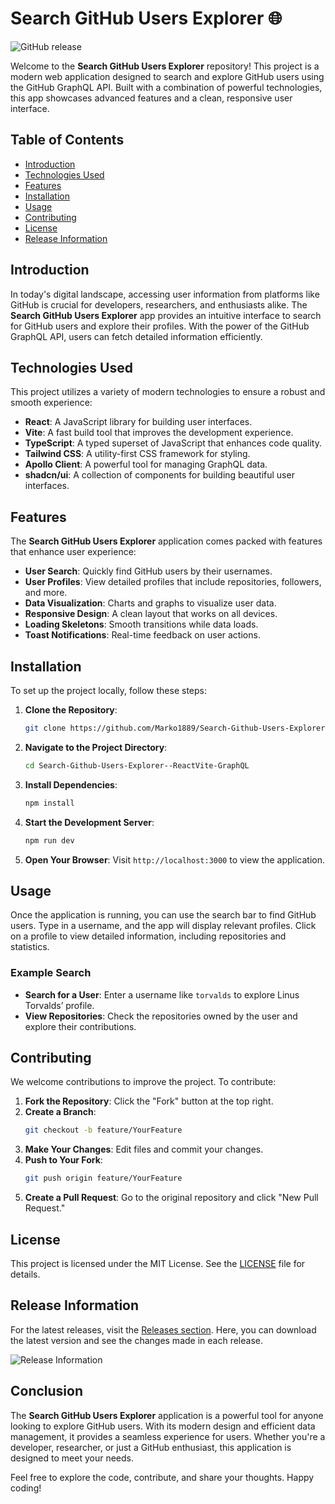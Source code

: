 # Search GitHub Users Explorer 🌐

![GitHub release](https://img.shields.io/github/release/Marko1889/Search-Github-Users-Explorer--ReactVite-GraphQL.svg?style=flat-square&color=blue)

Welcome to the **Search GitHub Users Explorer** repository! This project is a modern web application designed to search and explore GitHub users using the GitHub GraphQL API. Built with a combination of powerful technologies, this app showcases advanced features and a clean, responsive user interface.

## Table of Contents

- [Introduction](#introduction)
- [Technologies Used](#technologies-used)
- [Features](#features)
- [Installation](#installation)
- [Usage](#usage)
- [Contributing](#contributing)
- [License](#license)
- [Release Information](#release-information)

## Introduction

In today's digital landscape, accessing user information from platforms like GitHub is crucial for developers, researchers, and enthusiasts alike. The **Search GitHub Users Explorer** app provides an intuitive interface to search for GitHub users and explore their profiles. With the power of the GitHub GraphQL API, users can fetch detailed information efficiently.

## Technologies Used

This project utilizes a variety of modern technologies to ensure a robust and smooth experience:

- **React**: A JavaScript library for building user interfaces.
- **Vite**: A fast build tool that improves the development experience.
- **TypeScript**: A typed superset of JavaScript that enhances code quality.
- **Tailwind CSS**: A utility-first CSS framework for styling.
- **Apollo Client**: A powerful tool for managing GraphQL data.
- **shadcn/ui**: A collection of components for building beautiful user interfaces.

## Features

The **Search GitHub Users Explorer** application comes packed with features that enhance user experience:

- **User Search**: Quickly find GitHub users by their usernames.
- **User Profiles**: View detailed profiles that include repositories, followers, and more.
- **Data Visualization**: Charts and graphs to visualize user data.
- **Responsive Design**: A clean layout that works on all devices.
- **Loading Skeletons**: Smooth transitions while data loads.
- **Toast Notifications**: Real-time feedback on user actions.

## Installation

To set up the project locally, follow these steps:

1. **Clone the Repository**:
   ```bash
   git clone https://github.com/Marko1889/Search-Github-Users-Explorer--ReactVite-GraphQL.git
   ```

2. **Navigate to the Project Directory**:
   ```bash
   cd Search-Github-Users-Explorer--ReactVite-GraphQL
   ```

3. **Install Dependencies**:
   ```bash
   npm install
   ```

4. **Start the Development Server**:
   ```bash
   npm run dev
   ```

5. **Open Your Browser**: Visit `http://localhost:3000` to view the application.

## Usage

Once the application is running, you can use the search bar to find GitHub users. Type in a username, and the app will display relevant profiles. Click on a profile to view detailed information, including repositories and statistics.

### Example Search

- **Search for a User**: Enter a username like `torvalds` to explore Linus Torvalds’ profile.
- **View Repositories**: Check the repositories owned by the user and explore their contributions.

## Contributing

We welcome contributions to improve the project. To contribute:

1. **Fork the Repository**: Click the "Fork" button at the top right.
2. **Create a Branch**: 
   ```bash
   git checkout -b feature/YourFeature
   ```
3. **Make Your Changes**: Edit files and commit your changes.
4. **Push to Your Fork**:
   ```bash
   git push origin feature/YourFeature
   ```
5. **Create a Pull Request**: Go to the original repository and click "New Pull Request."

## License

This project is licensed under the MIT License. See the [LICENSE](LICENSE) file for details.

## Release Information

For the latest releases, visit the [Releases section](https://github.com/Marko1889/Search-Github-Users-Explorer--ReactVite-GraphQL/releases). Here, you can download the latest version and see the changes made in each release.

![Release Information](https://img.shields.io/github/release/Marko1889/Search-Github-Users-Explorer--ReactVite-GraphQL.svg?style=flat-square&color=green)

## Conclusion

The **Search GitHub Users Explorer** application is a powerful tool for anyone looking to explore GitHub users. With its modern design and efficient data management, it provides a seamless experience for users. Whether you're a developer, researcher, or just a GitHub enthusiast, this application is designed to meet your needs.

Feel free to explore the code, contribute, and share your thoughts. Happy coding!